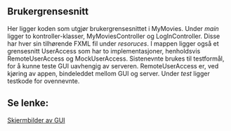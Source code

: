 ## Brukergrensesnitt
Her ligger koden som utgjør brukergrensesnittet i MyMovies. 
Under *main* ligger to kontroller-klasser, MyMoviesController og LogInController. Disse har hver sin tilhørende FXML fil under *resoruces*. 
I mappen ligger også et grensesnitt UserAccess som har to implementasjoner, henholdsvis RemoteUserAccess og MockUserAccess. Sistenevnte brukes til testformål, 
for å kunne teste GUI uavhengig av serveren. RemoteUserAccess er, ved kjøring av appen, bindeleddet mellom GUI og server. 
Under *test* ligger testkode for ovennevnte. 


## Se lenke:
[Skjermbilder av GUI](https://gitlab.stud.idi.ntnu.no/it1901/groups-2020/gr2003/gr2003/-/wikis/Brukeregrensesnitt,-skjermbiler)